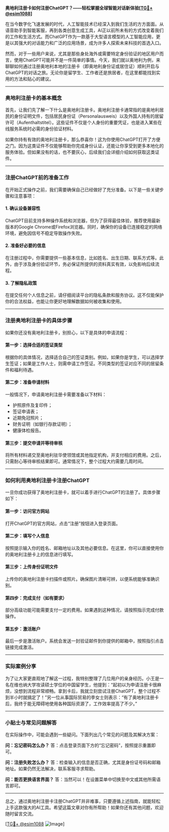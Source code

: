 **奥地利注册卡如何注册ChatGPT？——轻松掌握全球智能对话新体验[[TG💪+ @esim1088](https://t.me/s/esim1088)]**

在当今数字化飞速发展的时代，人工智能技术已经深入到我们生活的方方面面。从语音助手到智能客服，再到各类创意生成工具，AI正以前所未有的方式改变着我们的工作和生活方式。而ChatGPT作为一款基于大型语言模型的人工智能应用，更是以其强大的对话能力和广泛的应用场景，成为许多人探索未来科技的首选入口。

然而，对于一些用户来说，尤其是那些身处海外或需要特定身份验证的地区用户而言，使用ChatGPT可能并不是一件简单的事情。今天，我们就以奥地利为例，来聊聊如何通过注册奥地利本地的注册卡（即奥地利身份证或居住证）顺利开启与ChatGPT的对话之旅。无论你是留学生、工作者还是旅居者，在这里都能找到实用的方法和贴心的建议。

---

### 奥地利注册卡的基本概念

首先，让我们先了解一下什么是奥地利注册卡。奥地利注册卡通常指的是奥地利居民的身份证明文件，包括居民身份证（Personalausweis）以及外国人持有的居留许可（Aufenthaltstitel）。这些证件不仅是个人身份的重要凭证，也是进入某些在线服务系统时必需的身份验证材料。

如果你持有有效的奥地利注册卡，那么恭喜你！这为你使用ChatGPT打开了方便之门。因为这类证件不仅能够帮助你完成身份认证，还能让你享受到更多本地化的服务体验。但如果没有的话，也不要灰心，后续我们会详细介绍如何获取这类证件。

---

### 注册ChatGPT前的准备工作

在开始正式操作之前，我们需要确保自己已经做好了充分准备。以下是一些关键步骤和注意事项：

#### 1. **确认设备兼容性**
ChatGPT目前支持多种操作系统和浏览器，但为了获得最佳体验，推荐使用最新版本的Google Chrome或Firefox浏览器。同时，确保你的设备已连接稳定的网络环境，避免因信号不稳定导致操作失败。

#### 2. **准备好必要的信息**
在注册过程中，你需要提供一些基本信息，比如姓名、出生日期、联系方式等。此外，由于涉及身份验证环节，务必保证所提供的资料真实有效，以免影响后续流程。

#### 3. **了解隐私政策**
在提交任何个人信息之前，请仔细阅读平台的隐私条款和服务协议。这不仅能保护你的合法权益，也能让你更好地理解数据如何被收集和使用。

---

### 注册奥地利注册卡的具体步骤

如果你还没有奥地利注册卡，别担心，以下是具体的申请流程：

#### 第一步：选择合适的签证类型
根据你的具体情况，选择适合自己的签证类别。例如，如果你是学生，可以选择学生签证；如果是工作人士，则需申请工作签证。不同类型的签证对应不同的居留条件和福利待遇。

#### 第二步：准备申请材料
一般情况下，申请奥地利注册卡需要准备以下材料：
- 护照原件及复印件；
- 签证申请表；
- 近期免冠照片；
- 财务证明（如银行存款证明）；
- 健康体检报告。

#### 第三步：提交申请并等待审核
将所有材料递交至奥地利驻华使领馆或其他指定机构，并支付相应的费用。之后，只需耐心等待审核结果即可。通常情况下，整个过程大约需要几周时间。

---

### 如何利用奥地利注册卡注册ChatGPT

一旦你成功获得了奥地利注册卡，就可以着手进行ChatGPT的注册了。具体步骤如下：

#### 第一步：访问官方网站
打开ChatGPT的官方网站，点击“注册”按钮进入登录页面。

#### 第二步：填写个人信息
按照提示输入你的姓名、邮箱地址以及其他必要信息。在这里，你可以直接使用你的奥地利注册卡上的信息进行填写。

#### 第三步：上传身份证明文件
上传你的奥地利注册卡扫描件或照片。确保图片清晰可辨，以便系统能够准确识别。

#### 第四步：完成支付（如有要求）
部分高级功能可能需要支付一定的费用。如果遇到这种情况，请按照指示完成付款操作。

#### 第五步：激活账户
最后一步是激活账户。系统会发送一封验证邮件到你提供的邮箱中，按照指引点击链接完成激活。

---

### 实际案例分享

为了让大家更直观地了解这一过程，我特别整理了几位用户的亲身经历。小王是一名在维也纳大学攻读硕士学位的中国留学生，他提到：“起初以为申请注册卡很麻烦，没想到流程非常顺畅。拿到卡后，我就立刻尝试注册ChatGPT，整个过程不到半小时就搞定了！”另一位从事国际贸易的李女士则表示：“有了奥地利注册卡后，我终于能无障碍地使用各种国际资源了，工作效率提高了不少。”

---

### 小贴士与常见问题解答

在实际操作中，可能会遇到一些疑问。下面列出几个常见的问题及其解决方案：

**问：忘记密码怎么办？**
答：点击登录页面下方的“忘记密码”，按照提示重置即可。

**问：注册失败怎么办？**
答：检查输入的信息是否正确，尤其是身份证号码和邮箱地址。如果仍然无法解决，联系客服寻求帮助。

**问：能否更换语言界面？**
答：当然可以！在设置菜单中切换至中文或其他所需语言即可。

---

总之，通过奥地利注册卡注册ChatGPT并非难事，只要遵循上述指南，就能轻松上手这款强大的AI工具。希望这篇文章对你有所帮助！如果你还有其他问题，欢迎随时留言交流。

[[TG💪+ @esim1088](https://t.me/s/esim1088) ![Image](https://i.postimg.cc/4NQfJmqS/Snipaste-2025-05-13-00-14-12.png)]